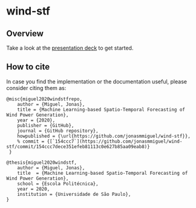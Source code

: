 # wind-stf

## Overview

Take a look at the [presentation deck](https://slides.com/jonasmachadomiguel/ml-stf-wind) to get started.

## How to cite

In case you find the implementation or the documentation useful, please consider citing them as:

```
@misc{miguel2020windstfrepo,
	author = {Miguel, Jonas},
	title = {Machine Learning-based Spatio-Temporal Forecasting of Wind Power Generation},
	year = {2020},
	publisher = {GitHub},
	journal = {GitHub repository},
	howpublished = {\url{https://github.com/jonasmmiguel/wind-stf}},
	% commit = {[`154ccc7`](https://github.com/jonasmmiguel/wind-stf/commit/154ccc7dece351efeb81113c0e627b85aa09eab8)}
 } 
 
@thesis{miguel2020windstf,
 	author = {Miguel, Jonas}, 
 	title  = {Machine Learning-based Spatio-Temporal Forecasting of Wind Power Generation},
 	school = {Escola Politécnica},
	year = 2020,
 	institution = {Universidade de São Paulo},
}
```






